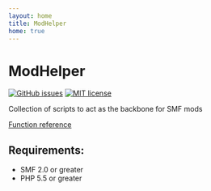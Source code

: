 ```yaml
---
layout: home
title: ModHelper
home: true
---
```


# ModHelper
[![GitHub issues](https://img.shields.io/github/issues/live627/ModHelper.svg)](https://github.com/live627/ModHelper/issues)
[![MIT license](http://img.shields.io/badge/license-MIT-blue.svg)](http://opensource.org/licenses/MIT)

Collection of scripts to act as the backbone for SMF mods

[Function reference](http://live627.github.io/ModHelper/docs/)

## Requirements:
- SMF 2.0 or greater
- PHP 5.5 or greater
